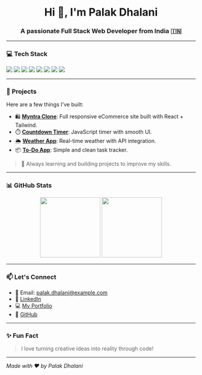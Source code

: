<h1 align="center">Hi 👋, I'm Palak Dhalani</h1>
<h3 align="center">A passionate Full Stack Web Developer from India 🇮🇳</h3>

---

### 💻 Tech Stack
<p align="left">
  <img src="https://img.shields.io/badge/MERN-Stack-blueviolet?style=for-the-badge&logo=react" />
  <img src="https://img.shields.io/badge/React-black?style=for-the-badge&logo=react" />
  <img src="https://img.shields.io/badge/Node.js-darkgreen?style=for-the-badge&logo=node.js" />
  <img src="https://img.shields.io/badge/MongoDB-darkgreen?style=for-the-badge&logo=mongodb" />
  <img src="https://img.shields.io/badge/HTML5-orange?style=for-the-badge&logo=html5" />
  <img src="https://img.shields.io/badge/CSS3-blue?style=for-the-badge&logo=css3" />
  <img src="https://img.shields.io/badge/TailwindCSS-38B2AC?style=for-the-badge&logo=tailwind-css" />
  <img src="https://img.shields.io/badge/Git-F05032?style=for-the-badge&logo=git&logoColor=white" />
</p>

---

### 🌟 Projects
Here are a few things I've built:

- 🛍️ [**Myntra Clone**](https://github.com/your-username/myntra-clone): Full responsive eCommerce site built with React + Tailwind.
- ⏱️ [**Countdown Timer**](https://github.com/your-username/countdown-timer): JavaScript timer with smooth UI.
- 🌦️ [**Weather App**](https://github.com/your-username/weather-app): Real-time weather with API integration.
- 📦 [**To-Do App**](https://github.com/your-username/todo-list): Simple and clean task tracker.

> 🧠 Always learning and building projects to improve my skills.

---

### 📊 GitHub Stats

<p align="center">
  <img src="https://github-readme-stats.vercel.app/api?username=your-username&show_icons=true&theme=radical" height="160"/>
  <img src="https://github-readme-stats.vercel.app/api/top-langs/?username=your-username&layout=compact&theme=radical" height="160"/>
</p>

---

### 📫 Let's Connect
- 📧 Email: palak.dhalani@example.com  
- 💼 [LinkedIn](https://linkedin.com/in/palakdhalani)  
- 💻 [My Portfolio](https://your-portfolio-link.com)  
- 🐙 [GitHub](https://github.com/your-username)

---

### ✨ Fun Fact
> I love turning creative ideas into reality through code!

---

*Made with ❤️ by Palak Dhalani*

